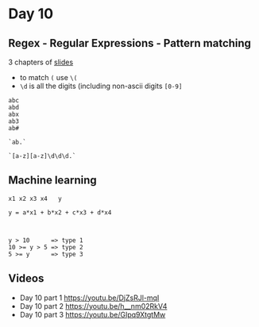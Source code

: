 # Day 10

## Regex - Regular Expressions - Pattern matching

3 chapters of [slides](https://code-maven.com/slides/python/regex)


* to match `(`  use   `\(`
* `\d` is all the digits (including non-ascii digits   `[0-9]`



```
abc
abd
abx
ab3
ab#

`ab.`
```

```
`[a-z][a-z]\d\d\d.`
```

## Machine learning


```
x1 x2 x3 x4   y

y = a*x1 + b*x2 + c*x3 + d*x4



y > 10      => type 1
10 >= y > 5 => type 2
5 >= y      => type 3
```

## Videos

* Day 10 part 1 https://youtu.be/DjZsRJl-mqI
* Day 10 part 2 https://youtu.be/h__nm02RkV4
* Day 10 part 3 https://youtu.be/GIpq9XtgtMw


